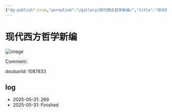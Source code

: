 ```yaml
---
{"dg-publish":true,"permalink":"/gallery/现代西方哲学新编/","title":"现代西方哲学新编","created":"2025-06-25T14:18:45.718+08:00"}
---
```



# 现代西方哲学新编

![image](https://hiraeth-picbed.oss-cn-beijing.aliyuncs.com/20250531154433.webp)

Comment: 



doubanId: 1087833

## log

- 2025-05-31: 289
- 2025-05-31: Finished
